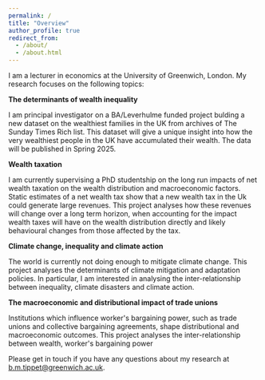 ```yaml
---
permalink: /
title: "Overview"
author_profile: true
redirect_from: 
  - /about/
  - /about.html
---
```


I am a lecturer in economics at the University of Greenwich, London. My research focuses on the following topics:

**The determinants of wealth inequality**

I am principal investigator on a BA/Leverhulme funded project bulding a new dataset on the wealthiest families in the UK from archives of The Sunday Times Rich list. This dataset will give a unique insight into how the very wealthiest people in the UK have accumulated their wealth. The data will be published in Spring 2025. 

**Wealth taxation**

I am currently supervising a PhD studentship on the long run impacts of net wealth taxation on the wealth distribution and macroeconomic factors. Static estimates of a net wealth tax show that a new wealth tax in the Uk could generate large revenues. This project analyses how these revenues will change over a long term horizon, when accounting for the impact wealth taxes will have on the wealth distribution directly and likely behavioural changes from those affected by the tax. 

**Climate change, inequality and climate action**

The world is currently not doing enough to mitigate climate change. This project analyses the determinants of climate mitigation and adaptation policies. In particular, I am interested in analysing the inter-relationship between inequality, climate disasters and climate action. 

**The macroeconomic and distributional impact of trade unions**

Institutions which influence worker's bargaining power, such as trade unions and collective bargaining agreements, shape distributional and macroeconomic outcomes. This project analyses the inter-relationship between wealth, worker's bargaining power 


Please get in touch if you have any questions about my research at b.m.tippet@greenwich.ac.uk. 
